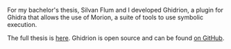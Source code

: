 ---
---
For my bachelor's thesis, Silvan Flum and I developed Ghidrion, a plugin for Ghidra that allows the use of Morion, a suite of tools to use symbolic execution.

The full thesis is [here](/assets/ghidrion.pdf). Ghidrion is open source and can be found [on GitHub](https://github.com/silvan-flum/ghidrion).